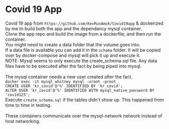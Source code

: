 # Covid 19 App

Covid 19 app from `https://github.com/KevRunAmok/Covid19app` & dockerized by me to build both the app and the dependancy mysql container.
</br>
Clone the app repo and build the image from a dockerfile, and then run the container.
</br>
You might need to create a data folder that the volume goes into.
</br>
If a data file is available you can add it in the `schema` folder. It will be copied over by docker-compose and mysql will pick it up and execute it.
</br>
NOTE: Mysql seems to only execute the create_schema.sql file. Any data files have to be executed after the fact by being piped into mysql.
</br>
</br>
The mysql container needs a new user created after the fact.
</br>
`docker exec -it mysql_whitney mysql -uroot -proot`
</br>
`CREATE USER 'kr_covid'@'%' IDENTIFIED BY 'kr_covid';`
</br>
`ALTER USER 'kr_covid'@'%' IDENTIFIED WITH mysql_native_password BY 'covid123';`
</br>
Execute `create_schema.sql` if the tables didn't show up. This happened from time to time in testing.
</br>
</br>
These containers communicate over the mysql-network network instead of host networking.
